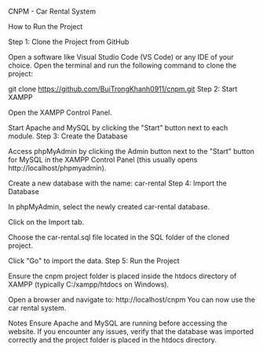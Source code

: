 CNPM - Car Rental System

How to Run the Project

Step 1: Clone the Project from GitHub

Open a software like Visual Studio Code (VS Code) or any IDE of your choice.
Open the terminal and run the following command to clone the project:

git clone https://github.com/BuiTrongKhanh0911/cnpm.git
Step 2: Start XAMPP

Open the XAMPP Control Panel.

Start Apache and MySQL by clicking the "Start" button next to each module.
Step 3: Create the Database

Access phpMyAdmin by clicking the Admin button next to the "Start" button for MySQL in the XAMPP Control Panel (this usually opens http://localhost/phpmyadmin).

Create a new database with the name: car-rental
Step 4: Import the Database

In phpMyAdmin, select the newly created car-rental database.

Click on the Import tab.

Choose the car-rental.sql file located in the SQL folder of the cloned project.

Click "Go" to import the data.
Step 5: Run the Project

Ensure the cnpm project folder is placed inside the htdocs directory of XAMPP (typically C:/xampp/htdocs on Windows).

Open a browser and navigate to: http://localhost/cnpm
You can now use the car rental system.

Notes
Ensure Apache and MySQL are running before accessing the website.
If you encounter any issues, verify that the database was imported correctly and the project folder is placed in the htdocs directory.
